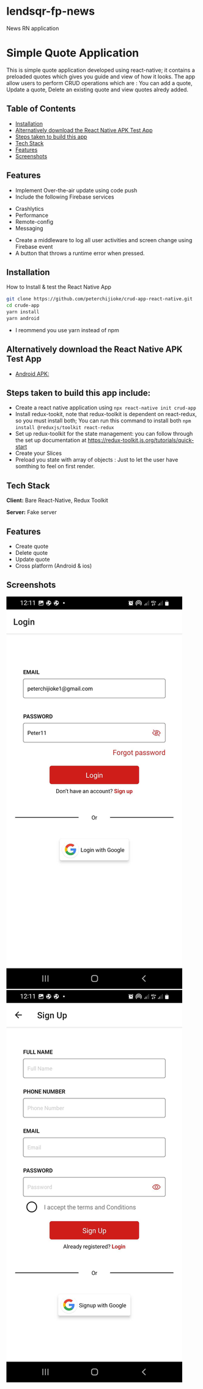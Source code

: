 # lendsqr-fp-news
 News RN application

# Simple Quote Application

This is simple quote application developed using react-native; it contains a preloaded quotes which gives you guide and view of how it looks. The app allow users to perform CRUD operations which are : You can add a quote, Update a quote, Delete an existing quote and view quotes alredy added.

## Table of Contents

* [Installation](#Installation)
* [Alternatively download the React Native APK Test App](#Alternatively%download%the%React%Native%APK%Test%App)
* [Steps taken to build this app](#Steps%taken%to%build%this%app%include)
* [Tech Stack](#Tech%Stack)
* [Features](#Features)
* [Screenshots](#Screenshots)



## Features
- Implement Over-the-air update using code push
- Include the following Firebase services
* Crashlytics
* Performance
* Remote-config
* Messaging
- Create a middleware to log all user activities and screen change using Firebase event
- A button that throws a runtime error when pressed.




## Installation

How to Install & test the React Native App

```bash
git clone https://github.com/peterchijioke/crud-app-react-native.git
cd crude-app
yarn install
yarn android
```
    
   - I reommend you use yarn instead of npm
    
## Alternatively download the React Native APK Test App

- [Android APK: ](https://drive.google.com/file/d/1cAdPBxgoFSXggjaPyQk5ozgrN2ihIag3/view?usp=sharing)

## Steps taken to build this app include:
- Create a react native application using ```npx react-native init crud-app```
- Install redux-tookit, note that redux-toolkit is dependent on react-redux, so you must install both; You can run this command to install both ```npm install @reduxjs/toolkit react-redux```
- Set up redux-toolkit for the state management: you can follow through the set up documentation at https://redux-toolkit.js.org/tutorials/quick-start
- Create your Slices
- Preload you state with array of objects : Just to let the user have somthing to feel on first render.

## Tech Stack

**Client:** Bare React-Native, Redux Toolkit

**Server:** Fake server


## Features

- Create quote
- Delete quote
- Update quote
- Cross platform (Android & ios)

## Screenshots

![](/image1.jpg)
![](/image2.jpg)

